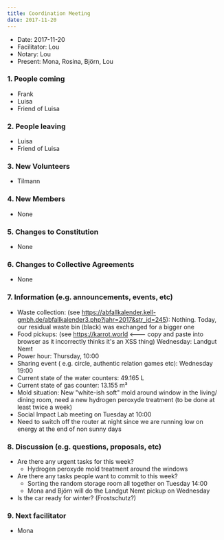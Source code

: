 ```yaml
---
title: Coordination Meeting
date: 2017-11-20
---
```


- Date: 2017-11-20
- Facilitator: Lou
- Notary: Lou
- Present: Mona, Rosina, Björn, Lou

### 1. People coming
- Frank
- Luisa
- Friend of Luisa

### 2. People leaving
- Luisa
- Friend of Luisa

### 3. New Volunteers
- Tilmann

### 4. New Members
- None

### 5. Changes to Constitution
- None

### 6. Changes to Collective Agreements
- None

### 7. Information (e.g. announcements, events, etc)
- Waste collection: (see https://abfallkalender.kell-gmbh.de/abfallkalender3.php?jahr=2017&str_id=245): Nothing. Today, our residual waste bin (black) was exchanged for a bigger one
- Food pickups: (see https://karrot.world <--- copy and paste into browser as it incorrectly thinks it's an XSS thing) Wednesday: Landgut Nemt
- Power hour: Thursday, 10:00
- Sharing event ( e.g. circle, authentic relation games etc): Wednesday 19:00
- Current state of the water counters: 49.165 L
- Current state of gas counter: 13.155 m³ 
- Mold situation: New "white-ish soft" mold around window in the living/ dining room, need a new hydrogen peroxyde treatment (to be done at least twice a week)
- Social Impact Lab meeting on Tuesday at 10:00
- Need to switch off the router at night since we are running low on energy at the end of non sunny days

### 8. Discussion (e.g. questions, proposals, etc)
- Are there any urgent tasks for this week?
  - Hydrogen peroxyde mold treatment around the windows
- Are there any tasks people want to commit to this week?
  - Sorting the random storage room all together on Tuesday 14:00
  - Mona and Björn will do the Landgut Nemt pickup on Wednesday
- Is the car ready for winter? (Frostschutz?)

### 9. Next facilitator
- Mona